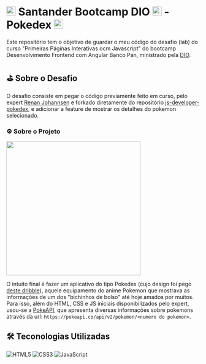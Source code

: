 # <img src="https://avatars.githubusercontent.com/u/108289642?s=200&v=4" alt="Logo Santander" height=24> Santander Bootcamp DIO <img src="https://avatars.githubusercontent.com/u/26231823?s=200&v=4" alt="Logo DIO" height=24> - Pokedex <img src="./public/favicon64x64.png" height=24>
Este repositório tem o objetivo de guardar o meu código do desafio (lab) do curso "Primeiras Páginas Interativas ocm Javascript" do bootcamp Desenvolvimento Frontend com Angular Banco Pan, ministrado pela [DIO](https://www.dio.me/).

## ⛳ Sobre o Desafio
O desafio consiste em pegar o código previamente feito em curso, pelo expert [Renan Johannsen](https://github.com/RenanJPaula) e forkado diretamente do repositório [js-developer-pokedex](https://github.com/digitalinnovationone/js-developer-pokedex), e adicionar a feature de mostrar os detalhes do pokemon selecionado.

### ⚙ Sobre o Projeto
<img src="https://cdn.dribbble.com/users/1171520/screenshots/6540871/pokedex2.png" height=350><br>

O intuito final é fazer um aplicativo do tipo Pokedex (cujo design foi pego [deste dribble](https://dribbble.com/shots/6540871-Pokedex-App)), aquele equipamento do anime Pokemon que mostrava as informações de um dos "bichinhos de bolso" até hoje amados por muitos. Para isso, além do HTML, CSS e JS iniciais disponibilizados pelo expert, usou-se a [PokeAPI](https://pokeapi.co/), que apresenta diversas informações sobre pokemons através da url: ```https://pokeapi.co/api/v2/pokemon/<numero do pokemon>```.

## 🛠 Teconologias Utilizadas
![HTML5](https://img.shields.io/badge/HTML5-000?style=for-the-badge&logo=html5)
![CSS3](https://img.shields.io/badge/CSS3-000?style=for-the-badge&logo=css3&logoColor=264CE4)
![JavaScript](https://img.shields.io/badge/JavaScript-000?style=for-the-badge&logo=javascript)
